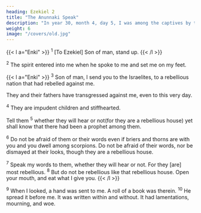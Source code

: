 ```yaml
---
heading: Ezekiel 2
title: "The Anunnaki Speak"
description: "In year 30, month 4, day 5, I was among the captives by the river of Chebar"
weight: 6
image: "/covers/old.jpg"
---
```




{{< l a="Enki" >}}
<sup>1</sup> [To Ezekiel] Son of man, stand up. 
{{< /l >}}


<sup>2</sup> The spirit entered into me when he spoke to me and set me on my feet.

<!-- , that I heard him that spake unto me.  -->

{{< l a="Enki" >}}
<sup>3</sup> Son of man, I send you to the Israelites, to a rebellious nation that had rebelled against me.

They and their fathers have transgressed against me, even to this very day. 

<sup>4</sup> They are impudent children and stiffhearted. 

Tell them <sup>5</sup> whether they will hear or not(for they are a rebellious house) yet shall know that there had been a prophet among them.

<sup>6</sup> Do not be afraid of them or their words even if briers and thorns are with you and you dwell among scorpions. Do not be afraid of their words, nor be dismayed at their looks, though they are a rebellious house. 

<sup>7</sup> Speak my words to them, whether they will hear or not. For they [are] most rebellious. <sup>8</sup> But do not be rebellious like that rebellious house. Open your mouth, and eat what I give you.
{{< /l >}}


<sup>9</sup>  When I looked, a hand was sent to me. A roll of a book was therein. <sup>10</sup> He spread it before me. It was written within and without. It had lamentations, mourning, and woe.


